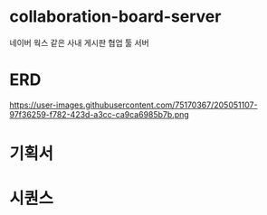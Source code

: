 # collaboration-board-server
네이버 웍스 같은 사내 게시판 협업 툴 서버

# ERD
https://user-images.githubusercontent.com/75170367/205051107-97f36259-f782-423d-a3cc-ca9ca6985b7b.png

# 기획서

# 시퀀스
